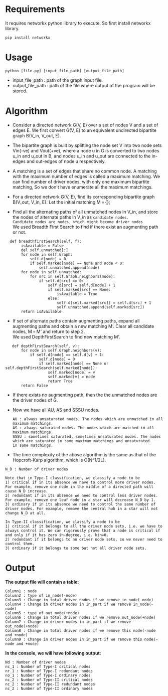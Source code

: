 # Requirements
It requires networkx python library to execute.
So first install networkx library.

`pip install networkx`

# Usage

`python [file.py] [input_file_path] [output_file_path]`
- input_file_path : path of the graph input file.
- output_file_path : path of the file where output of the program will be stored.

# Algorithm
- Consider a directed network G(V, E) over a set of nodes V and a set of edges E. We first convert G(V, E) to an equivalent undirected bipartite graph B(V_in, V_out, E).
- The bipartite graph is built by splitting the node set V into two node sets Vin(-ve) and Vout(+ve), where a node u in G is converted to two nodes u_in and u_out in B, and nodes u_in and u_out are connected to the in-edges and out-edges of node u respectively.
- A matching is a set of edges that share no common node. A matching with the maximum number of edges is called a maximum matching.
  We can find number of driver nodes, with only one maximum bipartite matching, So we don't have enumerate all the maximum matchings.
  
- For a directed network G(V, E), find its corresponding bipartite graph B(V_out, V_in, E). Let the initial matching M = {};
- Find all the alternating paths of all unmatched nodes in V_in, and store the nodes of alternate paths in V_in as `candidate nodes`.                  
`Candidate nodes are nodes, which might become driver nodes`                       
 We used Breadth First Search to find if there exist an augmenting path or not.                                      
  
 ``` 
   def breadthfirstSearch(self, f):
        isAvailable = False
        del self.unmatched[:]
        for node in self.Graph:
            self.d[node] = 0
            if self.marked[node] == None and node < 0:
                self.unmatched.append(node)
        for node in self.unmatched:
            for src in self.Graph.neighbors(node):
                if self.d[src] == 0:
                    self.d[src] = self.d[node] + 1
                    if self.marked[src] == None:
                        isAvailable = True
                    else:
                        self.d[self.marked[src]] = self.d[src] + 1
                        self.unmatched.append(self.marked[src])
        return isAvailable       
 ```
    

- If set of alternate paths contain augmenting paths, expand all augmenting paths and obtain a new matching M’. Clear all candidate nodes, M = M’ and return to step 2.                               
  We used DepthFirstSearch to find new matching M'.                              
  
  
 ``` 
    def depthFirstSearch(self, v):
        for node in self.Graph.neighbors(v):
            if self.d[node] == self.d[v] + 1:
                self.d[node] = 0
                if self.marked[node] == None or self.depthFirstSearch(self.marked[node]):
                    self.marked[node] = v
                    self.marked[v] = node
                    return True
        return False                      
 ```  
        
- If there exists no augmenting path, then the the unmatched nodes are the driver nodes of G.                   
- Now we have all AU, AS and SSSU nodes.                      


  `AU : always unsaturated nodes. The nodes which are unmatched in all maximum matchings.`                                                        
  `AS : always saturated nodes. The nodes which are matched in all maximum matchings.`                                                                             
  `SSSU : sometimes saturated, sometimes unsaturated nodes. The nodes which are saturated in some maximum matchings and unsaturated     in some matchings.` 

- The time complexity of the above algorithm is the same as that of the Hopcroft-Karp algorithm, which is O(N^1/2L).             
```
N_D : Number of driver nodes

Note that in Type-I classification, we classify a node to be
1) critical if in its absence we have to control more driver nodes. For example, remove one node in the middle of a directed path will cause N_D increase. 
2) redundant if in its absence we need to control less driver nodes. For example, remove one leaf node in a star will decrease N_D by 1. 
3) ordinary if in its absence we need to control the same number of driver nodes. For example, remove the central hub in a star will not change N_D at all.

In Type-II classification, we classify a node to be 
1) critical if it belongs to all the driver node sets, i.e. we have to always control it. We can rigorously prove that a node is critical if and only if it has zero in-degree, i.e. kin=0. 
2) redundant if it belongs to no driver node sets, so we never need to control them. 
3) ordinary if it belongs to some but not all driver node sets.
```


# Output 
**The output file will contain a table:**                           
```
Column1 : node                                  
Column2 : type of in_node(-node)                                  
Column3 : Change in total driver nodes if we remove in_node(-node)                                   
Column4 : Change in driver nodes in in_part if we remove in_node(-node)                            
Column5 : type of out_node(+node)                                
Column6 : Change in total driver nodes if we remove out_node(+node)                              
Column7 : Change in driver nodes in in_part if we remove out_node(+node)                              
Column8 : Change in total driver nodes if we remove this node(-node and +node)                            
Column9 : Change in driver nodes in in_part if we remove this node(-node and +node) 
```

**In the console, we will have following output:**
```
Nd : Number of driver nodes
nc_1 : Number of Type-I critical nodes
nr_1 : Number of Type-I redundant nodes
no_1 : Number of Type-I ordinary nodes
nc_2 : Number of Type-II critical nodes
nc_2 : Number of Type-II redundant nodes
nc_2 : Number of Type-II ordinary nodes
```
